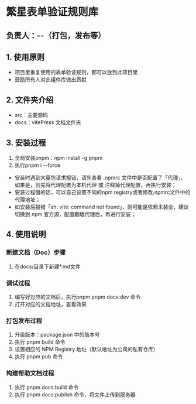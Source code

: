 # 繁星表单验证规则库

## 负责人：--（打包，发布等）

## 1. 使用原则
- 项目里重复使用的表单验证规则，都可以放到此项目里
- 鼓励所有人对此组件库做出贡献

## 2. 文件夹介绍
- src：主要源码
- docs：vitePress 文档文件夹

## 3. 安装过程
1. 全局安装pnpm：npm install -g pnpm
2. 执行pnpm i --force

- 安装时遇到大量包请求报错，请先查看 .npmrc 文件中是否配置了「代理」，如果是，则先将代理配置为本机代理 或 注释掉代理配置，再执行安装；
- 安装过程慢的话，可以自己设置不同的npm registry或者修改.npmrc文件中的代理地址；
- 如安装后报错「sh: vite: command not found」，则可能是依赖未装全，建议切换到 npm 官方源，配置翻墙代理后，再进行安装；

## 4. 使用说明

### 新建文档（Doc）步骤
1. 在docs/目录下新建*.md文件


### 调试过程
1. 编写好对应的文档后，执行pnpm pnpm docs:dev 命令
2. 打开对应的文档地址，查看效果

### 打包发布过程
1. 升级版本：package.json 中的版本号
3. 执行 pnpm build 命令
4. 设置相应的 NPM Registry 地址（默认地址为公司的私有仓库）
5. 执行 pnpm pub 命令

### 构建帮助文档过程
1. 执行 pnpm docs:build 命令
2. 执行 pnpm docs:publish 命令，将文件上传到服务器
